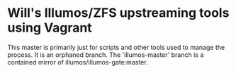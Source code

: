 # Will's Illumos/ZFS upstreaming tools using Vagrant

This master is primarily just for scripts and other tools used to manage the
process.  It is an orphaned branch.  The 'illumos-master' branch is a
contained mirror of illumos/illumos-gate:master.
